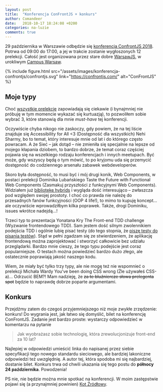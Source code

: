 ```yaml
---
layout: post
title:  "Konferencja ConFrontJS + konkurs"
author: Comandeer
date:   2018-10-17 18:24:08 +0200
categories: na-luzie
comments: true
---
```


29 października w Warszawie odbędzie się [konferencja ConfrontJS 2018](https://confrontjs.com/). Potrwa od 09:00 do 17:00, a jej w trakcie zostanie wygłoszonych 12 prelekcji. Całość jest organizowana przez stare dobre [WarsawJS](https://warsawjs.com/), w urokliwym [Campus Warsaw](https://www.youtube.com/watch?v=zUuU0whqDg8).

{% include figure.html src="/assets/images/konferencja-confrontjs/confrontjs.svg" link="https://confrontjs.com/" alt="ConFrontJS" %}

## Moje typy

Choć [wszystkie prelekcje](https://confrontjs.com/#agenda) zapowiadają się ciekawie (i bynajmniej  nie próbuję w tym momencie wykazać się kurtuazją), to pozwoliłem sobie wybrać 3, które stanowią dla mnie <i lang="en">must-have</i> tej konferencji.

Oczywiście chyba nikogo nie zaskoczy, gdy powiem, że na tej liście znajduje się <span lang="en">Accessibility for All <3</span> (Dostępność dla wszystkich) Nehi Sharmy, bo to temat, który interesuje mnie od lat i do którego często powracam. A że Sieć – jak dotąd – nie zmieniła się specjalnie na lepsze od mojego kłapania dziobem, to bardzo dobrze, że temat coraz częściej pojawia się na wszelkiego rodzaju konferencjach i innych meetupach. Być może, gdy wszyscy będą o tym mówić, to po kryjomu uda się przemycić dostępność do codziennego arsenału zabawek webdeveloperów.

Skoro była dostępność, to musi być i mój drugi konik, Web Components, w postaci prelekcji Dominika Lubańskiego <span lang="en">Taste the Future with Functional Web Components</span> (Zasmakuj przyszłości z funkcyjnymi Web Components). Widziałem już [bibliotekę hybrids](https://github.com/hybridsjs/hybrids) i wygląda dość interesująco – zwłaszcza pod względem swojej prostoty. I choć co prawda nie należę do przesadnych fanów funkcyjności (<span lang="en">OOP 4 life</span>!), to mimo to kupuję koncept… ale oczywiście wprowadziłbym kilka poprawek. Także, drogi Dominiku, issues wkrótce nadejdą…!

Trzeci typ to prezentacja Yonatana Kry <span lang="en">The Front-end TDD challenge</span> (Wyzwanie frontendowego TDD). Sam jestem dość silnym zwolennikiem podejścia TDD i ogólnie lubię pisać testy (do tego stopnia, że [piszę testy do pisania testów](https://github.com/Comandeer/mocha-lib-tester/tree/master/tests)). Stąd w pełni zgadzam się ze stwierdzeniem, że aplikację frontendową można zaprojektować i stworzyć całkowicie bez udziału przeglądarki. Bardzo mnie cieszy, że tego typu podejście jest coraz popularniejsze. O testach można powiedzieć bardzo dużo złego, ale ostatecznie poprawiają jakość naszego kodu.

Wiem, że miały być tylko trzy typy, ale nie mogę też nie wspomnieć o prelekcji Michała Wardy <span lang="en">You've been doing CSS wrong</span> (Źle używałeś CSS-a)… Odrzucić BEM?! Mam nadzieję, że ~~za te bluźniercze słowa prelegenta spot~~ będzie to naprawdę dobrze poparte argumentami.

## Konkurs

Przejdźmy zatem do czegoś przyjemniejszego niż moje zwykłe zrzędzenie: konkurs! Do wygrania jest, jak łatwo się domyślić, bilet na konferencję ConFrontJS. Zadanie jest bardzo proste: wystarczy odpowiedzieć w komentarzu na pytanie

> Jak wyobrażasz sobie technologię, która zrewolucjonizuje front-end za 10 lat?

Najlepiej w odpowiedzi umieścić linka do napisanej przez siebie specyfikacji tego nowego standardu sieciowego, ale bardziej lakoniczne odpowiedzi też uwzględnię. A autor tej, która spodoba mi się najbardziej, dostanie bilet. Konkurs trwa od chwili ukazania się tego postu do **północy 24 października**. Powodzenia!

PS nie, nie będzie można mnie spotkać na konferencji. W moim zastępstwie pojawi się (a przynajmniej powinien) [Kot Źródłowy](https://kot-zrodlowy.pl/).

